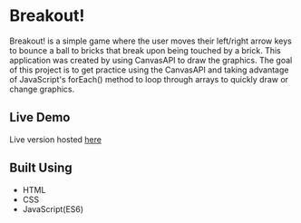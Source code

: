 # Breakout!

Breakout! is a simple game where the user moves their left/right arrow keys to bounce a ball to bricks that break upon being touched by a brick. This application was created by using CanvasAPI to draw the graphics. The goal of this project is to get practice using the CanvasAPI and taking advantage of JavaScript's forEach() method to loop through arrays to quickly draw or change graphics.

## Live Demo

Live version hosted [here](https://frederick-chon.github.io/Breakout-/)

## Built Using

- HTML
- CSS
- JavaScript(ES6)
